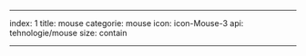 ---

index: 1
title: mouse
categorie: mouse
icon: icon-Mouse-3
api: tehnologie/mouse
size: contain

---